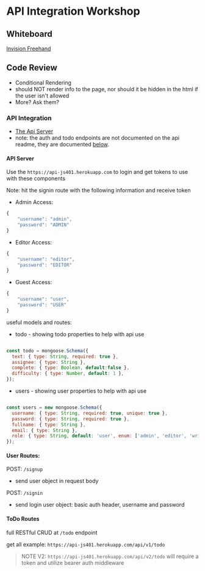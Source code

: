 # API Integration Workshop

## Whiteboard

[Invision Freehand]()

## Code Review

- Conditional Rendering
- should NOT render info to the page, nor should it be hidden in the html if the user isn't allowed 
- More?  Ask them?

### API Integration

- [The Api Server](https://codefellows.github.io/code-401-javascript-guide/curriculum/apps-and-libraries/api-server/)
- note:  the auth and todo endpoints are not documented on the api readme, they are documented [below](#user-routes).
#### API Server

Use the `https://api-js401.herokuapp.com` to login and get tokens to use with these components

Note: hit the signin route with the following information and receive token
- Admin Access: 
```javascript
{
    "username": "admin",
    "password": "ADMIN"
}
```
- Editor Access: 
```javascript
{
    "username": "editor",
    "password": "EDITOR"
}
```
- Guest Access: 
```javascript
{
    "username": "user",
    "password": "USER"
}
```

useful models and routes:
- todo - showing todo properties to help with api use
```javascript

const todo = mongoose.Schema({
  text: { type: String, required: true },
  assignee: { type: String },
  complete: { type: Boolean, default:false },
  difficulty: { type: Number, default: 1 },
});

```

- users - showing user properties to help with api use
```javascript

const users = new mongoose.Schema({
  username: { type: String, required: true, unique: true },
  password: { type: String, required: true },
  fullname: { type: String },
  email: { type: String },
  role: { type: String, default: 'user', enum: ['admin', 'editor', 'writer','user'] },
});

```

#### User Routes: 

POST:  `/signup` 

- send user object in request body

POST:  `/signin` 

- send login user object:  basic auth header, username and password 

#### ToDo Routes

full RESTful CRUD at `/todo` endpoint

get all example:  `https://api-js401.herokuapp.com/api/v1/todo`

> NOTE V2:  `https://api-js401.herokuapp.com/api/v2/todo` will require a token and utilize bearer auth middleware
